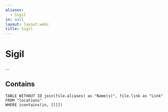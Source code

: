 ```yaml
---
aliases:
  - Sigil
in: null
layout: layout.webc
title: Sigil
---
```

# Sigil

...

## Contains
```dataview
TABLE WITHOUT ID join(file.aliases) as "Name(s)", file.link as "Link"
FROM "locations"
WHERE icontains(in, [[]])
```

